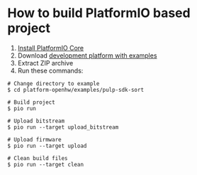 How to build PlatformIO based project
=====================================

1. [Install PlatformIO Core](http://docs.platformio.org/page/core.html)
2. Download [development platform with examples](https://github.com/platformio/platform-openhw/archive/develop.zip)
3. Extract ZIP archive
4. Run these commands:

```shell
# Change directory to example
$ cd platform-openhw/examples/pulp-sdk-sort

# Build project
$ pio run

# Upload bitstream
$ pio run --target upload_bitstream

# Upload firmware
$ pio run --target upload

# Clean build files
$ pio run --target clean
```
